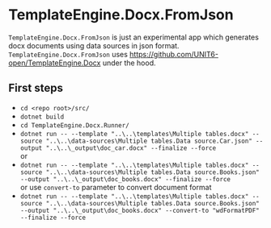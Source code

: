 # TemplateEngine.Docx.FromJson
`TemplateEngine.Docx.FromJson` is just an experimental app which generates docx documents using data sources in json format.  
`TemplateEngine.Docx.FromJson` uses https://github.com/UNIT6-open/TemplateEngine.Docx under the hood.

## First steps
- `cd <repo root>/src/`
- `dotnet build`
- `cd TemplateEngine.Docx.Runner/`
- `dotnet run -- --template "..\..\templates\Multiple tables.docx" --source "..\..\data-sources\Multiple tables.Data source.Car.json" --output "..\..\_output\doc_car.docx" --finalize --force`  
or  
- `dotnet run -- --template "..\..\templates\Multiple tables.docx" --source "..\..\data-sources\Multiple tables.Data source.Books.json" --output "..\..\_output\doc_books.docx" --finalize --force`  
or use `convert-to` parameter to convert document format  
- `dotnet run -- --template "..\..\templates\Multiple tables.docx" --source "..\..\data-sources\Multiple tables.Data source.Books.json" --output "..\..\_output\doc_books.docx" --convert-to "wdFormatPDF" --finalize --force`  
